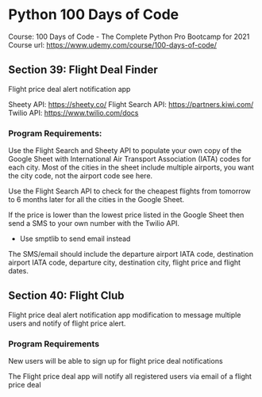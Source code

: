 # Python 100 Days of Code

Course: 100 Days of Code - The Complete Python Pro Bootcamp for 2021
Course url: https://www.udemy.com/course/100-days-of-code/

## Section 39: Flight Deal Finder

Flight price deal alert notification app

Sheety API: https://sheety.co/
Flight Search API: https://partners.kiwi.com/
Twilio API: https://www.twilio.com/docs

### Program Requirements:

Use the Flight Search and Sheety API to populate your own copy of the Google Sheet with International Air Transport Association (IATA) codes for each city. Most of the cities in the sheet include multiple airports, you want the city code, not the airport code see here.

Use the Flight Search API to check for the cheapest flights from tomorrow to 6 months later for all the cities in the Google Sheet.

If the price is lower than the lowest price listed in the Google Sheet then send a SMS to your own number with the Twilio API.

- Use smptlib to send email instead

The SMS/email should include the departure airport IATA code, destination airport IATA code, departure city, destination city, flight price and flight dates.

## Section 40: Flight Club

Flight price deal alert notification app modification to message multiple users and notify of flight price alert.

### Program Requirements

New users will be able to sign up for flight price deal notifications

The Flight price deal app will notify all registered users via email of a flight price deal
